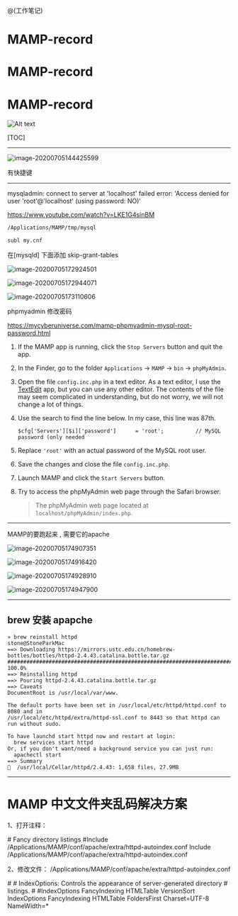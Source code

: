 @(工作笔记)

# MAMP-record
# MAMP-record
# MAMP-record

![Alt text](./1593930254165.png)

[TOC]

---

![image-20200705144425599](image-20200705144425599.png)

有快捷键



---



mysqladmin: connect to server at 'localhost' failed
error: 'Access denied for user 'root'@'localhost' (using password: NO)'

<https://www.youtube.com/watch?v=LKE1G4sinBM>



```bash
/Applications/MAMP/tmp/mysql
```

```bash
subl my.cnf
```



在[mysqld] 下面添加 skip-grant-tables

![image-20200705172924501](image-20200705172924501.png)



![image-20200705172944071](image-20200705172944071.png)



![image-20200705173110606](image-20200705173110606.png)

phpmyadmin 修改密码

<https://mycyberuniverse.com/mamp-phpmyadmin-mysql-root-password.html>

1. If the MAMP app is running, click the `Stop Servers` button and quit the app.

2. In the Finder, go to the folder `Applications` → `MAMP` → `bin` → `phpMyAdmin`.

3. Open the file `config.inc.php` in a text editor. As a text editor, I use the [TextEdit](https://support.apple.com/en-gb/guide/textedit/welcome/mac) app, but you can use any other editor. The contents of the file may seem complicated in understanding, but do not worry, we will not change a lot of things.

4. Use the search to find the line below. In my case, this line was 87th.

   ```
   $cfg['Servers'][$i]['password']      = 'root';          // MySQL password (only needed
   ```

5. Replace `'root'` with an actual password of the MySQL root user.

6. Save the changes and close the file `config.inc.php`.

7. Launch MAMP and click the `Start Servers` button.

8. Try to access the phpMyAdmin web page through the Safari browser.

   > The phpMyAdmin web page located at `localhost/phpMyAdmin/index.php`.



---

MAMP的要跑起来 , 需要它的apache

![image-20200705174907351](image-20200705174907351.png)

![image-20200705174916420](image-20200705174916420.png)

![image-20200705174928910](image-20200705174928910.png)

![image-20200705174947900](image-20200705174947900.png)

---

## brew 安装 apapche

```plain
» brew reinstall httpd                                                                                                                                                                                         stone@StoneParkMac
==> Downloading https://mirrors.ustc.edu.cn/homebrew-bottles/bottles/httpd-2.4.43.catalina.bottle.tar.gz
######################################################################## 100.0%
==> Reinstalling httpd
==> Pouring httpd-2.4.43.catalina.bottle.tar.gz
==> Caveats
DocumentRoot is /usr/local/var/www.

The default ports have been set in /usr/local/etc/httpd/httpd.conf to 8080 and in
/usr/local/etc/httpd/extra/httpd-ssl.conf to 8443 so that httpd can run without sudo.

To have launchd start httpd now and restart at login:
  brew services start httpd
Or, if you don't want/need a background service you can just run:
  apachectl start
==> Summary
🍺  /usr/local/Cellar/httpd/2.4.43: 1,658 files, 27.9MB
```



---



# MAMP 中文文件夹乱码解决方案

1、打开注释：

\# Fancy directory listings
\#Include /Applications/MAMP/conf/apache/extra/httpd-autoindex.conf
Include /Applications/MAMP/conf/apache/extra/httpd-autoindex.conf



2、修改文件： /Applications/MAMP/conf/apache/extra/httpd-autoindex.conf

\#
\# IndexOptions: Controls the appearance of server-generated directory
\# listings.
\#
\#IndexOptions FancyIndexing HTMLTable VersionSort
IndexOptions FancyIndexing HTMLTable FoldersFirst Charset=UTF-8 NameWidth=*
